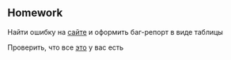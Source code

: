 ##  Homework

Найти ошибку на [сайте](https://ticket-service-69443.firebaseapp.com/) и оформить баг-репорт в виде таблицы

Проверить, что все [это](https://docs.google.com/document/d/1a5fYhtOxcd2E2Cy8TL4b8GvyggLmNtER/edit?usp=share_link&ouid=100462493827587974016&rtpof=true&sd=true) у вас есть
